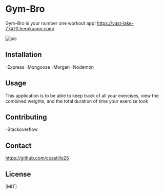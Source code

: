 # Gym-Bro

Gym-Bro is your number one workout app! https://vast-lake-77470.herokuapp.com/

<img src=".../demoPhotos/pic1.png" alt ="pic">

## Installation

-Express
-Mongoose
-Morgan
-Nodemon

## Usage

This application is to be able to keep track of all your exercises, view the combined weights, and the total duration of time your exercise took

## Contributing
-Stackoverflow

## Contact
https://github.com/ccastillo25

## License
[MIT]
